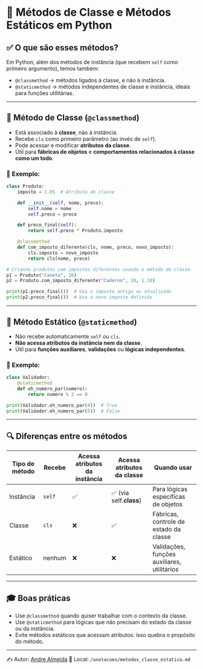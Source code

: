 
# 🧩 Métodos de Classe e Métodos Estáticos em Python

## ✅ O que são esses métodos?

Em Python, além dos métodos de instância (que recebem `self` como primeiro argumento), temos também:

- `@classmethod` → métodos ligados à classe, e não à instância.
- `@staticmethod` → métodos independentes de classe e instância, ideais para funções utilitárias.

---

## 🧪 Método de Classe (`@classmethod`)

- Está associado à **classe**, não à instância.
- Recebe `cls` como primeiro parâmetro (ao invés de `self`).
- Pode acessar e modificar **atributos da classe**.
- Útil para **fábricas de objetos** e **comportamentos relacionados à classe como um todo**.

### 📘 Exemplo:

```python
class Produto:
    imposto = 1.05  # Atributo de classe

    def __init__(self, nome, preco):
        self.nome = nome
        self.preco = preco

    def preco_final(self):
        return self.preco * Produto.imposto

    @classmethod
    def com_imposto_diferente(cls, nome, preco, novo_imposto):
        cls.imposto = novo_imposto
        return cls(nome, preco)

# Criando produtos com impostos diferentes usando o método de classe
p1 = Produto("Caneta", 10)
p2 = Produto.com_imposto_diferente("Caderno", 20, 1.10)

print(p1.preco_final())  # Usa o imposto antigo ou atualizado
print(p2.preco_final())  # Usa o novo imposto definido
```

---

## 🧪 Método Estático (`@staticmethod`)

- Não recebe automaticamente `self` ou `cls`.
- **Não acessa atributos da instância nem da classe**.
- Útil para **funções auxiliares**, **validações** ou **lógicas independentes**.

### 📘 Exemplo:

```python
class Validador:
    @staticmethod
    def eh_numero_par(numero):
        return numero % 2 == 0

print(Validador.eh_numero_par(4))  # True
print(Validador.eh_numero_par(5))  # False
```

---

## 🔍 Diferenças entre os métodos

| Tipo de método   | Recebe       | Acessa atributos da instância | Acessa atributos da classe | Quando usar                                      |
|------------------|--------------|-------------------------------|-----------------------------|--------------------------------------------------|
| Instância        | `self`       | ✅                            | ✅ (via self.__class__)     | Para lógicas específicas de objetos              |
| Classe           | `cls`        | ❌                            | ✅                          | Fábricas, controle de estado da classe           |
| Estático         | nenhum       | ❌                            | ❌                          | Validações, funções auxiliares, utilitários      |

---

## 🎓 Boas práticas

- Use `@classmethod` quando quiser trabalhar com o contexto da classe.
- Use `@staticmethod` para lógicas que não precisam do estado da classe ou da instância.
- Evite métodos estáticos que acessam atributos: isso quebra o propósito do método.

---

✍️ Autor: [Andre Almeida](https://github.com/llandrell)
📁 Local: `/anotacoes/metodos_classe_estatico.md`